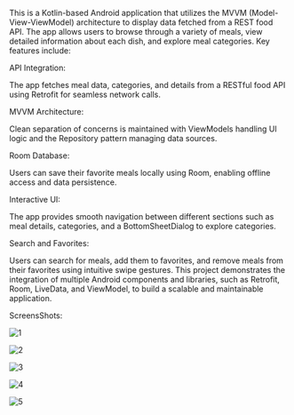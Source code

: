 This is a Kotlin-based Android application that utilizes the MVVM (Model-View-ViewModel) architecture to display data fetched from a REST food API. The app allows users to browse through a variety of meals, view detailed information about each dish, and explore meal categories. Key features include:

API Integration: 

The app fetches meal data, categories, and details from a RESTful food API using Retrofit for seamless network calls.

MVVM Architecture:

Clean separation of concerns is maintained with ViewModels handling UI logic and the Repository pattern managing data sources.

Room Database:

Users can save their favorite meals locally using Room, enabling offline access and data persistence.

Interactive UI:

The app provides smooth navigation between different sections such as meal details, categories, and a BottomSheetDialog to explore categories.

Search and Favorites:

Users can search for meals, add them to favorites, and remove meals from their favorites using intuitive swipe gestures.
This project demonstrates the integration of multiple Android components and libraries, such as Retrofit, Room, LiveData, and ViewModel, to build a scalable and maintainable application.

ScreensShots:

![1](https://github.com/user-attachments/assets/ca5bf157-bffe-4a79-956e-89e4143d25c0)

![2](https://github.com/user-attachments/assets/b13d9893-3a22-4d38-9dd4-ed60df90cce1)

![3](https://github.com/user-attachments/assets/fda6c0b0-252b-4b1b-8403-450d9199ec95)

![4](https://github.com/user-attachments/assets/491150f7-5fa3-498e-a590-b276b02c5cdd)

![5](https://github.com/user-attachments/assets/4d595f55-904f-45f8-aeda-042888adaecc)

